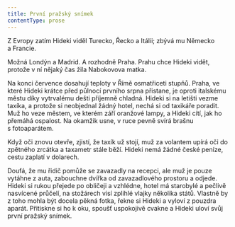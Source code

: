 ```yaml
---
title: První pražský snímek
contentType: prose
---
```


<section>

Z Evropy zatím Hideki viděl Turecko, Řecko a Itálii; zbývá mu Německo a Francie.

Možná Londýn a Madrid. A rozhodně Praha. Prahu chce Hideki vidět, protože v ní nějaký čas žila Nabokovova matka.

Na konci července dosahují teploty v Římě osmatřiceti stupňů. Praha, ve které Hideki krátce před půlnocí prvního srpna přistane, je oproti italskému městu díky vytrvalému dešti příjemně chladná. Hideki si na letišti vezme taxíka, a protože si neobjednal žádný hotel, nechá si od taxikáře poradit. Muž ho veze městem, ve kterém září oranžové lampy, a Hideki cítí, jak ho přemáhá ospalost. Na okamžik usne, v ruce pevně svírá brašnu s fotoaparátem.

Když oči znovu otevře, zjistí, že taxík už stojí, muž za volantem upírá oči do zpětného zrcátka a taxametr stále běží. Hideki nemá žádné české peníze, cestu zaplatí v dolarech.

Doufá, že mu řidič pomůže se zavazadly na recepci, ale muž je pouze vytáhne z auta, zabouchne dvířka od zavazadlového prostoru a odjede. Hideki si rukou přejede po obličeji a vzhlédne, hotel má starobylé a pečlivě nasvícené průčelí, na stožárech visí zplihlé vlajky několika států. Vlastně by z toho mohla být docela pěkná fotka, řekne si Hideki a vyloví z pouzdra aparát. Přitiskne si ho k oku, spoušť uspokojivě cvakne a Hideki uloví svůj první pražský snímek.

</section>
